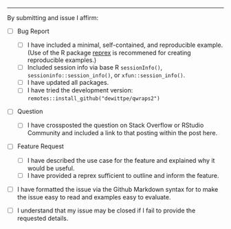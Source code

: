 <!--
Please keep the below portion in your issue.
Check, i.e., replace `[ ]` by `[x]` to affirm.
-->

<!-- Your issue goes here -->

---

By submitting and issue I affirm:

- [ ] Bug Report
    - [ ] I have included a minimal, self-contained, and reproducible example.
    (Use of the R package [reprex](https://cran.r-project.org/package=reprex) is recommened for creating reproducible examples.)
    - [ ] Included session info via base R `sessionInfo()`,
      `sessioninfo::session_info()`, or `xfun::session_info()`.
    - [ ] I have updated all packages.
    - [ ] I have tried the development version:
      `remotes::install_github("dewittpe/qwraps2")`

- [ ] Question
    - [ ] I have crossposted the question on Stack Overflow or RStudio Community
      and included a link to that posting within the post here.

- [ ] Feature Request
    - [ ] I have described the use case for the feature and explained why it
      would be useful.
    - [ ] I have provided a reprex sufficient to outline and inform the feature.

- [ ] I have formatted the issue via the Github Markdown syntax for to make the
  issue easy to read and examples easy to evaluate.

- [ ] I understand that my issue may be closed if I fail to provide the
  requested details.

